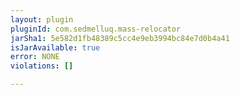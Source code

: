 ```yaml
---
layout: plugin
pluginId: com.sedmelluq.mass-relocator
jarSha1: 5e582d1fb48389c5cc4e9eb3994bc84e7d0b4a41
isJarAvailable: true
error: NONE
violations: []

---
```

